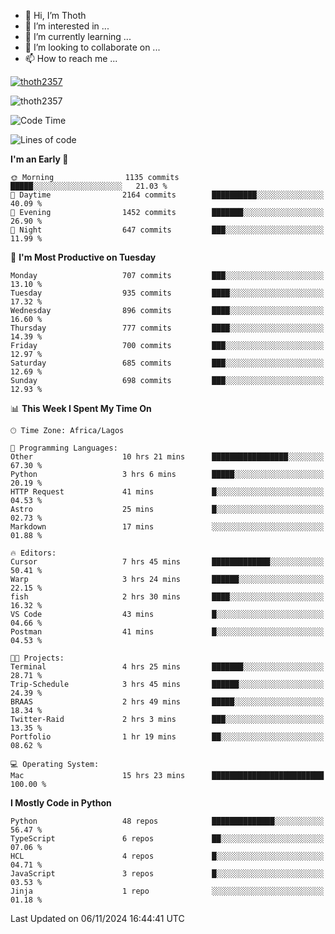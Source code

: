 <!---
thoth2357/thoth2357 is a ✨ special ✨ repository because its `README.md` (this file) appears on your GitHub profile.
You can click the Preview link to take a look at your changes.
--->

- 👋 Hi, I’m Thoth
- 👀 I’m interested in ...
- 🌱 I’m currently learning ...
- 💞️ I’m looking to collaborate on ...
- 📫 How to reach me ...


<p align="left"> <a href="https://github.com/ryo-ma/github-profile-trophy"><img src="https://github-profile-trophy.vercel.app/?username=thoth2357&theme=gruvbox&no-bg=true&no-frame=false&title=MultiLanguage,Commits,Repositories,Stars,Followers,PullRequest,Reviews,Issues" alt="thoth2357" /></a> </p>

<p align="left"> <img src="https://komarev.com/ghpvc/?username=thoth2357&label=Profile%20views&color=0e75b6&style=flat" alt="thoth2357" /> </p>

<!--START_SECTION:waka-->
![Code Time](http://img.shields.io/badge/Code%20Time-3%2C386%20hrs%2014%20mins-blue)

![Lines of code](https://img.shields.io/badge/From%20Hello%20World%20I%27ve%20Written-30.4%20million%20lines%20of%20code-blue)

**I'm an Early 🐤** 

```text
🌞 Morning                1135 commits        █████░░░░░░░░░░░░░░░░░░░░   21.03 % 
🌆 Daytime                2164 commits        ██████████░░░░░░░░░░░░░░░   40.09 % 
🌃 Evening                1452 commits        ███████░░░░░░░░░░░░░░░░░░   26.90 % 
🌙 Night                  647 commits         ███░░░░░░░░░░░░░░░░░░░░░░   11.99 % 
```
📅 **I'm Most Productive on Tuesday** 

```text
Monday                   707 commits         ███░░░░░░░░░░░░░░░░░░░░░░   13.10 % 
Tuesday                  935 commits         ████░░░░░░░░░░░░░░░░░░░░░   17.32 % 
Wednesday                896 commits         ████░░░░░░░░░░░░░░░░░░░░░   16.60 % 
Thursday                 777 commits         ████░░░░░░░░░░░░░░░░░░░░░   14.39 % 
Friday                   700 commits         ███░░░░░░░░░░░░░░░░░░░░░░   12.97 % 
Saturday                 685 commits         ███░░░░░░░░░░░░░░░░░░░░░░   12.69 % 
Sunday                   698 commits         ███░░░░░░░░░░░░░░░░░░░░░░   12.93 % 
```


📊 **This Week I Spent My Time On** 

```text
🕑︎ Time Zone: Africa/Lagos

💬 Programming Languages: 
Other                    10 hrs 21 mins      █████████████████░░░░░░░░   67.30 % 
Python                   3 hrs 6 mins        █████░░░░░░░░░░░░░░░░░░░░   20.19 % 
HTTP Request             41 mins             █░░░░░░░░░░░░░░░░░░░░░░░░   04.53 % 
Astro                    25 mins             █░░░░░░░░░░░░░░░░░░░░░░░░   02.73 % 
Markdown                 17 mins             ░░░░░░░░░░░░░░░░░░░░░░░░░   01.88 % 

🔥 Editors: 
Cursor                   7 hrs 45 mins       █████████████░░░░░░░░░░░░   50.41 % 
Warp                     3 hrs 24 mins       ██████░░░░░░░░░░░░░░░░░░░   22.15 % 
fish                     2 hrs 30 mins       ████░░░░░░░░░░░░░░░░░░░░░   16.32 % 
VS Code                  43 mins             █░░░░░░░░░░░░░░░░░░░░░░░░   04.66 % 
Postman                  41 mins             █░░░░░░░░░░░░░░░░░░░░░░░░   04.53 % 

🐱‍💻 Projects: 
Terminal                 4 hrs 25 mins       ███████░░░░░░░░░░░░░░░░░░   28.71 % 
Trip-Schedule            3 hrs 45 mins       ██████░░░░░░░░░░░░░░░░░░░   24.39 % 
BRAAS                    2 hrs 49 mins       █████░░░░░░░░░░░░░░░░░░░░   18.34 % 
Twitter-Raid             2 hrs 3 mins        ███░░░░░░░░░░░░░░░░░░░░░░   13.35 % 
Portfolio                1 hr 19 mins        ██░░░░░░░░░░░░░░░░░░░░░░░   08.62 % 

💻 Operating System: 
Mac                      15 hrs 23 mins      █████████████████████████   100.00 % 
```

**I Mostly Code in Python** 

```text
Python                   48 repos            ██████████████░░░░░░░░░░░   56.47 % 
TypeScript               6 repos             ██░░░░░░░░░░░░░░░░░░░░░░░   07.06 % 
HCL                      4 repos             █░░░░░░░░░░░░░░░░░░░░░░░░   04.71 % 
JavaScript               3 repos             █░░░░░░░░░░░░░░░░░░░░░░░░   03.53 % 
Jinja                    1 repo              ░░░░░░░░░░░░░░░░░░░░░░░░░   01.18 % 
```




 Last Updated on 06/11/2024 16:44:41 UTC
<!--END_SECTION:waka-->
<!--![](http://github-profile-summary-cards.vercel.app/api/cards/profile-details?username=thoth2357&theme=2077)

![](http://github-profile-summary-cards.vercel.app/api/cards/stats?username=thoth2357&theme=2077)![](http://github-profile-summary-cards.vercel.app/api/cards/productive-time?username=thoth2357&theme=2077&utcOffset=8) -->
